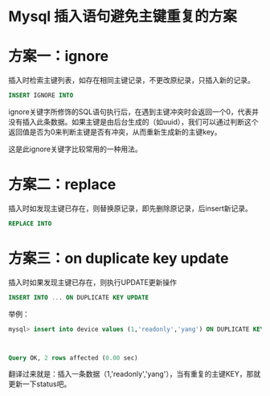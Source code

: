 

# Mysql 插入语句避免主键重复的方案

# 方案一：ignore

插入时检索主键列表，如存在相同主键记录，不更改原纪录，只插入新的记录。

```sql
INSERT IGNORE INTO
```

ignore关键字所修饰的SQL语句执行后，在遇到主键冲突时会返回一个0，代表并没有插入此条数据。如果主键是由后台生成的（如uuid），我们可以通过判断这个返回值是否为0来判断主键是否有冲突，从而重新生成新的主键key。

这是此ignore关键字比较常用的一种用法。

# 方案二：replace

插入时如发现主键已存在，则替换原记录，即先删除原记录，后insert新记录。

```sql
REPLACE INTO
```

# 方案三：on duplicate key update

插入时如果发现主键已存在，则执行UPDATE更新操作

```sql
INSERT INTO ... ON DUPLICATE KEY UPDATE
```

举例：

```sql
mysql> insert into device values (1,'readonly','yang') ON DUPLICATE KEY UPDATE status ='drain';



Query OK, 2 rows affected (0.00 sec)
```

翻译过来就是：插入一条数据（1,'readonly','yang'），当有重复的主键KEY，那就更新一下status吧。

